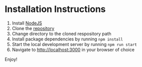# Installation Instructions

1. Install [NodeJS](https://nodejs.dev/learn/how-to-install-nodejs)
2. Clone the [repository](https://github.com/jeebster/netcens-client)
3. Change directory to the cloned respository path
4. Install package dependencies by running `npm install`
5. Start the local development server by running `npm run start`
6. Navigate to [http://localhost:3000](http://localhost:3000) in your browser of choice

Enjoy!